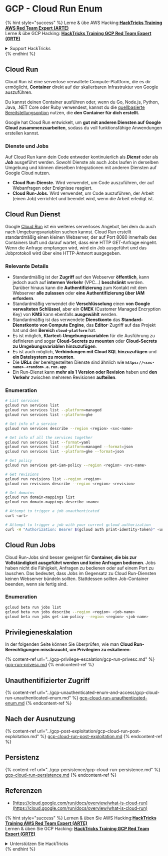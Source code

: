 # GCP - Cloud Run Enum

{% hint style="success" %}
Lerne & übe AWS Hacking:<img src="../../../.gitbook/assets/image (1) (1) (1) (1).png" alt="" data-size="line">[**HackTricks Training AWS Red Team Expert (ARTE)**](https://training.hacktricks.xyz/courses/arte)<img src="../../../.gitbook/assets/image (1) (1) (1) (1).png" alt="" data-size="line">\
Lerne & übe GCP Hacking: <img src="../../../.gitbook/assets/image (2) (1).png" alt="" data-size="line">[**HackTricks Training GCP Red Team Expert (GRTE)**<img src="../../../.gitbook/assets/image (2) (1).png" alt="" data-size="line">](https://training.hacktricks.xyz/courses/grte)

<details>

<summary>Support HackTricks</summary>

* Überprüfe die [**Abonnementpläne**](https://github.com/sponsors/carlospolop)!
* **Tritt der** 💬 [**Discord-Gruppe**](https://discord.gg/hRep4RUj7f) oder der [**Telegram-Gruppe**](https://t.me/peass) bei oder **folge** uns auf **Twitter** 🐦 [**@hacktricks\_live**](https://twitter.com/hacktricks_live)**.**
* **Teile Hacking-Tricks, indem du PRs zu den** [**HackTricks**](https://github.com/carlospolop/hacktricks) und [**HackTricks Cloud**](https://github.com/carlospolop/hacktricks-cloud) GitHub-Repos einreichst.

</details>
{% endhint %}

## Cloud Run <a href="#reviewing-cloud-run-configurations" id="reviewing-cloud-run-configurations"></a>

Cloud Run ist eine serverlose verwaltete Compute-Plattform, die es dir ermöglicht, **Container** direkt auf der skalierbaren Infrastruktur von Google auszuführen.

Du kannst deinen Container ausführen oder, wenn du Go, Node.js, Python, Java, .NET Core oder Ruby verwendest, kannst du die [quellbasierte Bereitstellungsoption](https://cloud.google.com/run/docs/deploying-source-code) nutzen, die **den Container für dich erstellt.**

Google hat Cloud Run entwickelt, um **gut mit anderen Diensten auf Google Cloud zusammenzuarbeiten**, sodass du voll funktionsfähige Anwendungen erstellen kannst.

### Dienste und Jobs <a href="#services-and-jobs" id="services-and-jobs"></a>

Auf Cloud Run kann dein Code entweder kontinuierlich als _**Dienst**_ oder als _**Job**_ ausgeführt werden. Sowohl Dienste als auch Jobs laufen in derselben Umgebung und können dieselben Integrationen mit anderen Diensten auf Google Cloud nutzen.

* **Cloud Run-Dienste.** Wird verwendet, um Code auszuführen, der auf Webanfragen oder Ereignisse reagiert.
* **Cloud Run-Jobs.** Wird verwendet, um Code auszuführen, der Arbeit (einen Job) verrichtet und beendet wird, wenn die Arbeit erledigt ist.

## Cloud Run Dienst

Google [Cloud Run](https://cloud.google.com/run) ist ein weiteres serverloses Angebot, bei dem du auch nach Umgebungsvariablen suchen kannst. Cloud Run erstellt standardmäßig einen kleinen Webserver, der auf Port 8080 innerhalb des Containers läuft und darauf wartet, dass eine HTTP GET-Anfrage eingeht. Wenn die Anfrage empfangen wird, wird ein Job ausgeführt und das Jobprotokoll wird über eine HTTP-Antwort ausgegeben.

### Relevante Details

* Standardmäßig ist der **Zugriff** auf den Webserver **öffentlich**, kann jedoch auch auf **internen Verkehr** (VPC...) **beschränkt** werden.\
Darüber hinaus kann die **Authentifizierung** zum Kontakt mit dem Webserver **alle zulassen** oder **eine Authentifizierung über IAM erfordern**.
* Standardmäßig verwendet die **Verschlüsselung** einen **von Google verwalteten Schlüssel**, aber ein **CMEK** (Customer Managed Encryption Key) von **KMS** kann ebenfalls **ausgewählt** werden.
* Standardmäßig ist das verwendete **Dienstkonto** das **Standard-Dienstkonto von Compute Engine**, das **Editor**-Zugriff auf das Projekt hat und den **Bereich `cloud-platform`** hat.
* Es ist möglich, **Klartext-Umgebungsvariablen** für die Ausführung zu definieren und sogar **Cloud-Secrets zu mounten** oder **Cloud-Secrets zu Umgebungsvariablen hinzuzufügen**.
* Es ist auch möglich, **Verbindungen mit Cloud SQL hinzuzufügen** und **ein Dateisystem zu mounten**.
* Die **URLs** der bereitgestellten Dienste sind ähnlich wie **`https://<svc-name>-<random>.a.run.app`**
* Ein Run-Dienst kann **mehr als 1 Version oder Revision** haben und **den Verkehr** zwischen mehreren Revisionen **aufteilen**.

### Enumeration
```bash
# List services
gcloud run services list
gcloud run services list --platform=managed
gcloud run services list --platform=gke

# Get info of a service
gcloud run services describe --region <region> <svc-name>

# Get info of all the services together
gcloud run services list --format=yaml
gcloud run services list --platform=managed --format=json
gcloud run services list --platform=gke --format=json

# Get policy
gcloud run services get-iam-policy --region <region> <svc-name>

# Get revisions
gcloud run revisions list --region <region>
gcloud run revisions describe --region <region> <revision>

# Get domains
gcloud run domain-mappings list
gcloud run domain-mappings describe <name>

# Attempt to trigger a job unauthenticated
curl <url>

# Attempt to trigger a job with your current gcloud authorization
curl -H "Authorization: Bearer $(gcloud auth print-identity-token)" <url>
```
## Cloud Run Jobs

Cloud Run-Jobs sind besser geeignet für **Container, die bis zur Vollständigkeit ausgeführt werden und keine Anfragen bedienen**. Jobs haben nicht die Fähigkeit, Anfragen zu bedienen oder auf einem Port zu lauschen. Das bedeutet, dass Jobs im Gegensatz zu Cloud Run-Diensten keinen Webserver bündeln sollten. Stattdessen sollten Job-Container beenden, wenn sie fertig sind.

### Enumeration
```bash
gcloud beta run jobs list
gcloud beta run jobs describe --region <region> <job-name>
gcloud beta run jobs get-iam-policy --region <region> <job-name>
```
## Privilegieneskalation

In der folgenden Seite können Sie überprüfen, wie man **Cloud Run-Berechtigungen missbraucht, um Privilegien zu eskalieren**:

{% content-ref url="../gcp-privilege-escalation/gcp-run-privesc.md" %}
[gcp-run-privesc.md](../gcp-privilege-escalation/gcp-run-privesc.md)
{% endcontent-ref %}

## Unauthentifizierter Zugriff

{% content-ref url="../gcp-unauthenticated-enum-and-access/gcp-cloud-run-unauthenticated-enum.md" %}
[gcp-cloud-run-unauthenticated-enum.md](../gcp-unauthenticated-enum-and-access/gcp-cloud-run-unauthenticated-enum.md)
{% endcontent-ref %}

## Nach der Ausnutzung

{% content-ref url="../gcp-post-exploitation/gcp-cloud-run-post-exploitation.md" %}
[gcp-cloud-run-post-exploitation.md](../gcp-post-exploitation/gcp-cloud-run-post-exploitation.md)
{% endcontent-ref %}

## Persistenz

{% content-ref url="../gcp-persistence/gcp-cloud-run-persistence.md" %}
[gcp-cloud-run-persistence.md](../gcp-persistence/gcp-cloud-run-persistence.md)
{% endcontent-ref %}

## Referenzen

* [https://cloud.google.com/run/docs/overview/what-is-cloud-run](https://cloud.google.com/run/docs/overview/what-is-cloud-run)

{% hint style="success" %}
Lernen & üben Sie AWS Hacking:<img src="../../../.gitbook/assets/image (1) (1) (1) (1).png" alt="" data-size="line">[**HackTricks Training AWS Red Team Expert (ARTE)**](https://training.hacktricks.xyz/courses/arte)<img src="../../../.gitbook/assets/image (1) (1) (1) (1).png" alt="" data-size="line">\
Lernen & üben Sie GCP Hacking: <img src="../../../.gitbook/assets/image (2) (1).png" alt="" data-size="line">[**HackTricks Training GCP Red Team Expert (GRTE)**<img src="../../../.gitbook/assets/image (2) (1).png" alt="" data-size="line">](https://training.hacktricks.xyz/courses/grte)

<details>

<summary>Unterstützen Sie HackTricks</summary>

* Überprüfen Sie die [**Abonnementpläne**](https://github.com/sponsors/carlospolop)!
* **Treten Sie der** 💬 [**Discord-Gruppe**](https://discord.gg/hRep4RUj7f) oder der [**Telegram-Gruppe**](https://t.me/peass) bei oder **folgen** Sie uns auf **Twitter** 🐦 [**@hacktricks\_live**](https://twitter.com/hacktricks_live)**.**
* **Teilen Sie Hacking-Tricks, indem Sie PRs an die** [**HackTricks**](https://github.com/carlospolop/hacktricks) und [**HackTricks Cloud**](https://github.com/carlospolop/hacktricks-cloud) GitHub-Repos senden.

</details>
{% endhint %}
